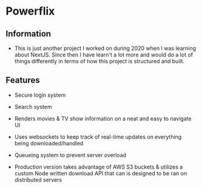 # Powerflix


## Information

- This is just another project I worked on during 2020 when I was learning about NextJS. Since then I have learn't a lot more and would do a lot of things differently in terms of how this project is structured and built.

## Features


- Secure login system

- Search system

- Renders movies & TV show information on a neat and easy to navigate UI

- Uses websockets to keep track of real-time updates on everything being downloaded/handled

- Queueing system to prevent server overload

- Production version takes advantage of AWS S3 buckets & utilizes a custom Node written download API that can is designed to be ran on distributed servers 

